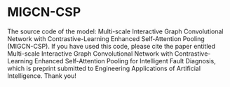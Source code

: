 # MIGCN-CSP
The source code of the model: Multi-scale Interactive Graph Convolutional Network with Contrastive-Learning Enhanced Self-Attention Pooling (MIGCN-CSP). 
If you have used this code, please cite the paper entitled Multi-scale Interactive Graph Convolutional Network with Contrastive-Learning Enhanced Self-Attention
Pooling for Intelligent Fault Diagnosis, which is preprint submitted to Engineering Applications of Artificial Intelligence. Thank you!
